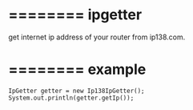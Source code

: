 ========
ipgetter
========

get internet ip address of your router from ip138.com.


========
example
========

    IpGetter getter = new Ip138IpGetter();
    System.out.println(getter.getIp());

